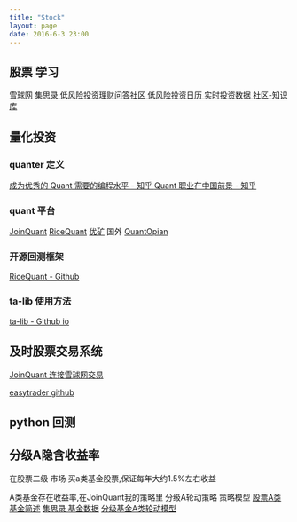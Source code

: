 ```yaml
---
title: "Stock"
layout: page
date: 2016-6-3 23:00
---
```


## 股票 学习 ##

[雪球网](https://xueqiu.com/)
[集思录 低风险投资理财问答社区 低风险投资日历 实时投资数据 社区-知识库](https://www.jisilu.cn)

## 量化投资 ##

### quanter 定义 ###

[成为优秀的 Quant 需要的编程水平 - 知乎 ](http://www.zhihu.com/question/24577564/answer/28678695)
[Quant 职业在中国前景 - 知乎](http://www.zhihu.com/question/19558300)


### quant 平台 ###

[JoinQuant](http://www.joinquant.com)
[RiceQuant](http://www.ricequant.com)
[优矿](http://uqer.io)
国外
[QuantOpian](https://www.quantopian.com/)

### 开源回测框架 ###

[RiceQuant - Github](https://github.com/ricequant/rqalpha)

### ta-lib 使用方法 ###

[ta-lib - Github io](http://mrjbq7.github.io/ta-lib/install.html)

## 及时股票交易系统 ##

[JoinQuant 连接雪球网交易](https://www.joinquant.com/post/1662?tag=new)

[easytrader github](https://github.com/shidenggui/easytrader)


## python 回测 ##


## 分级A隐含收益率 ##

在股票二级 市场 买a类基金股票,保证每年大约1.5%左右收益

A类基金存在收益率,在JoinQuant我的策略里 分级A轮动策略 策略模型
[股票A类基金简述](https://www.xinhehui.com/zt-cyjj/view-26355.html)
[集思录 基金数据](https://www.jisilu.cn/data/sfnew/#tlink_3)
[分级基金A类轮动模型](https://www.jisilu.cn/question/15706)



